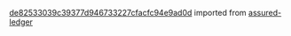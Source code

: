 [de82533039c39377d946733227cfacfc94e9ad0d](https://github.com/insolar/assured-ledger/commit/de82533039c39377d946733227cfacfc94e9ad0d) imported from [assured-ledger](https://github.com/insolar/assured-ledger)
